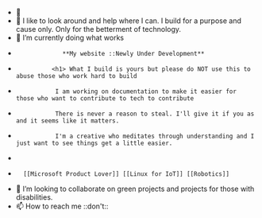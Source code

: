 
- 👋  
- 👀 I like to look around and help where I can. I build for a purpose and cause only. Only for the betterment of technology.
- 🌱 I’m currently doing what works
-                  **My website ::Newly Under Development**
-               <h1> What I build is yours but please do NOT use this to abuse those who work hard to build
-                I am working on documentation to make it easier for those who want to contribute to tech to contribute
-                There is never a reason to steal. I'll give it if you as and it seems like it matters. 
-                I'm a creative who meditates through understanding and I just want to see things get a little easier. 
-                
-       [[Microsoft Product Lover]] [[Linux for IoT]] [[Robotics]]
- 💞️ I’m looking to collaborate on green projects and projects for those with disabilities.
- 📫 How to reach me ::don't::
<!-- Please don't remove this: Grab your social icons from https://github.com/carlsednaoui/gitsocial -->

<!-- display the social media buttons in your README -->

<!-- links to social media icons -->

<!-- no need to change these -->

<!-- icons with padding -->

[1.1]: http://i.imgur.com/tXSoThF.png (twitter icon with padding)
[6.1]: http://i.imgur.com/0o48UoR.png (github icon with padding)

<!-- icons without padding -->

[1.2]: http://i.imgur.com/wWzX9uB.png (twitter icon without padding)
[6.2]: http://i.imgur.com/9I6NRUm.png (github icon without padding)

<!---
couchmeka/couchmeka is a ✨ special ✨ repository because its `README.md` (this file) appears on your GitHub profile.
You can click the Preview link to take a look at your changes.
--->
